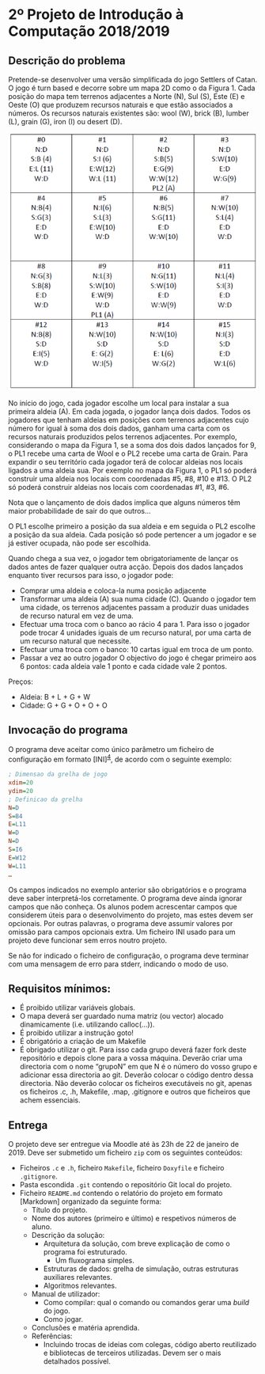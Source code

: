 
# 2º Projeto de Introdução à Computação 2018/2019

## Descrição do problema
Pretende-se desenvolver uma versão simplificada do jogo Settlers of Catan.
O jogo é turn based e decorre sobre um mapa 2D como o da Figura 1. Cada posição do mapa tem terrenos adjacentes a Norte (N), Sul (S), Este (E) e Oeste (O) que produzem recursos naturais e que estão associados a números. Os recursos naturais existentes são: wool (W), brick (B), lumber (L), grain (G), iron (I) ou desert (D).

![Exemplo de mapa](mapa1.png)

No início do jogo, cada jogador escolhe um local para instalar a sua primeira aldeia (A). Em cada jogada, o jogador lança dois dados. Todos os jogadores que tenham aldeias em posições com terrenos adjacentes cujo número for igual à soma dos dois dados, ganham uma carta com os recursos naturais produzidos pelos terrenos adjacentes. Por exemplo, considerando o mapa da Figura 1, se a soma dos dois dados lançados for 9, o PL1 recebe uma carta de Wool e o PL2 recebe uma carta de Grain.
Para expandir o seu território cada jogador terá de colocar aldeias nos locais ligados a uma aldeia sua. Por exemplo no mapa da Figura 1, o PL1 só poderá construir uma aldeia nos locais com coordenadas #5, #8, #10 e #13. O PL2 só poderá construir aldeias nos locais com coordenadas #1, #3, #6.

Nota que o lançamento de dois dados implica que alguns números têm maior probabilidade de sair do que outros…

O PL1 escolhe primeiro a posição da sua aldeia e em seguida o PL2 escolhe a posição da sua aldeia. Cada posição só pode pertencer a um jogador e se já estiver ocupada, não pode ser escolhida.

Quando chega a sua vez, o jogador tem obrigatoriamente de lançar os dados antes de fazer qualquer outra acção. Depois dos dados lançados enquanto tiver recursos para isso, o jogador pode:
- Comprar uma aldeia e coloca-la numa posição adjacente
- Transformar uma aldeia (A) sua numa cidade (C). Quando o jogador tem uma cidade, os terrenos adjacentes passam a produzir duas unidades de recurso natural em vez de uma.
- Efectuar uma troca com o banco ao rácio 4 para 1. Para isso o jogador pode trocar 4 unidades iguais de um recurso natural, por uma carta de um recurso natural que necessite.
- Efectuar uma troca com o banco: 10 cartas igual em troca de um ponto.
- Passar a vez ao outro jogador
O objectivo do jogo é chegar primeiro aos 6 pontos: cada aldeia vale 1 ponto e cada cidade vale 2 pontos.

Preços:
- Aldeia: B + L + G + W
- Cidade: G + G + O + O + O

## Invocação do programa
O programa deve aceitar como único parâmetro um ficheiro de configuração em formato [INI]<sup>[4](#fn4)</sup>, de acordo com o seguinte exemplo:
```INI
; Dimensao da grelha de jogo
xdim=20
ydim=20
; Definicao da grelha
N=D
S=B4
E=L11
W=D
N=D
S=I6
E=W12
W=L11
…
```

Os campos indicados no exemplo anterior são obrigatórios e o programa deve saber interpretá-los corretamente. O programa deve ainda ignorar campos que não conheça. Os alunos podem acrescentar campos que considerem úteis para o desenvolvimento do projeto, mas estes devem ser opcionais. Por outras palavras, o programa deve assumir valores por omissão para campos opcionais extra. Um ficheiro INI usado para um projeto deve funcionar sem erros noutro projeto.

Se não for indicado o ficheiro de configuração, o programa deve terminar com uma mensagem de erro para stderr, indicando o modo de uso.

## Requisitos mínimos:
- É proibido utilizar variáveis globais.
- O mapa deverá ser guardado numa matriz (ou vector) alocado dinamicamente (i.e. utilizando calloc(…)).
- É proibido utilizar a instrução goto!
- É obrigatório a criação de um Makefile
- É obrigado utilizar o git. Para isso cada grupo deverá fazer fork deste repositório e depois clone para a vossa máquina. Deverão criar uma directoria com o nome “grupoN” em que N é o número do vosso grupo e adicionar essa directoria ao git. Deverão colocar o código dentro dessa directoria. Não deverão colocar os ficheiros executáveis no git, apenas os ficheiros .c, .h, Makefile, .map, .gitignore e outros que ficheiros que achem essenciais.


## Entrega

O projeto deve ser entregue via Moodle até às 23h de 22 de janeiro de 2019.
Deve ser submetido um ficheiro `zip` com os seguintes conteúdos:

* Ficheiros `.c` e `.h`, ficheiro `Makefile`, ficheiro `Doxyfile` e ficheiro
  `.gitignore`.
* Pasta escondida `.git` contendo o repositório Git local do projeto.
* Ficheiro `README.md` contendo o relatório do projeto em formato [Markdown]
  organizado da seguinte forma:
  * Título do projeto.
  * Nome dos autores (primeiro e último) e respetivos números de aluno.
  * Descrição da solução:
    * Arquitetura da solução, com breve explicação de como o programa foi
      estruturado.
      * Um fluxograma simples.
    * Estruturas de dados: grelha de simulação, outras estruturas
      auxiliares relevantes.
    * Algoritmos relevantes.
  * Manual de utilizador:
    * Como compilar: qual o comando ou comandos gerar uma _build_ do jogo.
    * Como jogar.
  * Conclusões e matéria aprendida.
  * Referências:
    * Incluindo trocas de ideias com colegas, código aberto reutilizado e
      bibliotecas de terceiros utilizadas. Devem ser o mais detalhados possível.

